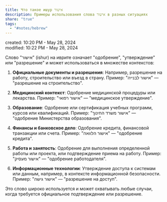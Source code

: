 ```yaml
---  
title: Что такое ишур אישור  
description: Примеры использования слова אישור в разных ситуациях  
share: "true"  
tags:  
  - "#notes/hebrew"  
---  
```

created: 10:20 PM - May 28, 2024  
modified: 10:22 PM - May 28, 2024  
  
Слово "אישור" (ishur) на иврите означает "одобрение", "утверждение" или "разрешение" и может использоваться в множестве контекстов:  
  
1. **Официальные документы и разрешения**: Например, разрешение на работу, строительство или въезд в страну. Пример: "אישור לבנייה" — "разрешение на строительство".  
  
2. **Медицинский контекст**: Одобрение медицинской процедуры или лекарства. Пример: "אישור רפואי" — "медицинское утверждение".  
  
3. **Образование**: Одобрение или сертификация учебных программ, курсов или квалификаций. Пример: "אישור משרד החינוך" — "одобрение Министерства образования".  
  
4. **Финансы и банковское дело**: Одобрение кредита, финансовой транзакции или счета. Пример: "אישור הלוואה" — "одобрение кредита".  
  
5. **Работа и занятость**: Одобрение для выполнения определенной работы или проекта, или подтверждение приема на работу. Пример: "אישור מעסיק" — "одобрение работодателя".  
  
6. **Информационные технологии**: Утверждение доступа к системам или данным, например, в контексте информационной безопасности. Пример: "אישור גישה" — "разрешение на доступ".  
  
Это слово широко используется и может охватывать любые случаи, когда требуется официальное подтверждение или разрешение.